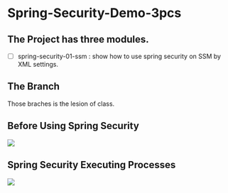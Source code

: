 # Spring-Security-Demo-3pcs
## The Project has three modules.  
- [ ] spring-security-01-ssm : show how to use spring security on SSM by XML settings.


## The Branch
Those braches is the lesion of class.

## Before Using Spring Security
![](./spring-security-01-ssm/pictures/未使用安全框架时流程.jpg)
## Spring Security Executing Processes
![](./spring-security-01-ssm/pictures/SpringSecurityProcedure.png)

